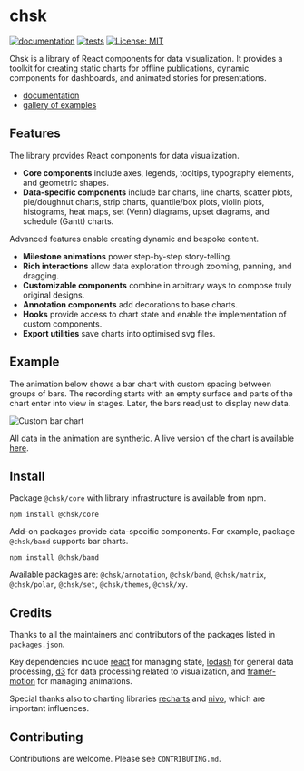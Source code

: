 # chsk

[![documentation](https://github.com/tkonopka/chsk/actions/workflows/documentation.yaml/badge.svg)](https://tkonopka.github.io/chsk/) [![tests](https://github.com/tkonopka/chsk/actions/workflows/tests.yaml/badge.svg)](https://github.com/tkonopka/chsk/actions/workflows/tests.yaml) [![License: MIT](https://img.shields.io/badge/License-MIT-blue.svg)](https://opensource.org/licenses/MIT)

Chsk is a library of React components for data visualization.
It provides a toolkit for creating static charts for offline publications,
dynamic components for dashboards, and animated stories for presentations.

-   [documentation](https://tkonopka.github.io/chsk/)
-   [gallery of examples](https://tkonopka.github.io/chsk/?path=/docs/gallery-overview--docs)

## Features

The library provides React components for data visualization.

-   **Core components** include axes, legends, tooltips, typography elements,
    and geometric shapes.
-   **Data-specific components** include bar charts, line charts,
    scatter plots, pie/doughnut charts, strip charts, quantile/box plots,
    violin plots, histograms, heat maps, set (Venn) diagrams, upset diagrams,
    and schedule (Gantt) charts.

Advanced features enable creating dynamic and bespoke content.

-   **Milestone animations** power step-by-step story-telling.
-   **Rich interactions** allow data exploration through zooming, panning,
    and dragging.
-   **Customizable components** combine in arbitrary ways to compose truly
    original designs.
-   **Annotation components** add decorations to base charts.
-   **Hooks** provide access to chart state and enable the implementation of custom components.
-   **Export utilities** save charts into optimised svg files.

## Example

The animation below shows a bar chart with custom spacing between groups of bars.
The recording starts with an empty surface and parts of the chart enter
into view in stages. Later, the bars readjust to display new data.

![Custom bar chart](/gifs/custom-bars-580x280.gif)

All data in the animation are synthetic. A live version of the chart is available [here](https://tkonopka.github.io/chsk/?path=/docs/gallery-bar-charts--custom-groups).

## Install

Package `@chsk/core` with library infrastructure is available from npm.

```
npm install @chsk/core
```

Add-on packages provide data-specific components. For example, package
`@chsk/band` supports bar charts.

```
npm install @chsk/band
```

Available packages are: `@chsk/annotation`, `@chsk/band`, `@chsk/matrix`,
`@chsk/polar`, `@chsk/set`, `@chsk/themes`, `@chsk/xy`.

## Credits

Thanks to all the maintainers and contributors of the packages listed in `packages.json`.

Key dependencies include [react](https://github.com/facebook/react) for managing state, [lodash](https://github.com/lodash/lodash) for general data processing, [d3](https://github.com/d3) for data processing related to visualization, and [framer-motion](https://github.com/framer/motion) for managing animations.

Special thanks also to charting libraries [recharts](https://github.com/recharts/recharts) and [nivo](https://github.com/plouc/nivo), which are important influences.

## Contributing

Contributions are welcome. Please see `CONTRIBUTING.md`.
